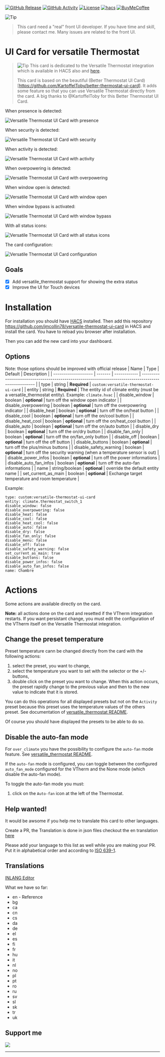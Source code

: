 [![GitHub Release][releases-shield]][releases]
[![GitHub Activity][commits-shield]][commits]
[![License][license-shield]](LICENSE)
[![hacs][hacs_badge]][hacs]
[![BuyMeCoffee][buymecoffeebadge]][buymecoffee]

![Tip](https://github.com/jmcollin78/versatile_thermostat/blob/main/images/icon.png?raw=true)

> This card need a "real" front UI developer. If you have time and skill, please contact me. Many issues are related to the front UI.

# UI Card for versatile Thermostat

> ![Tip](https://github.com/jmcollin78/versatile_thermostat/blob/main/images/tips.png?raw=true) This card is dedicated to the Versatile Thermostat integration which is available in HACS also and [here](https://github.com/jmcollin78/versatile_thermostat).
> 
> This card is based on the beautiful (Better Thermostat UI Card)[https://github.com/KartoffelToby/better-thermostat-ui-card]. It adds some feature so that you can use Versatile Thermostat directly from the card. A big thanks to @KartoffelToby for this Better Thermostat UI Card.

When presence is detected:

![Versatile Thermostat UI Card with presence](/assets/1.png)

When security is detected:

![Versatile Thermostat UI Card with security](/assets/2.png)

When activity is detected:

![Versatile Thermostat UI Card with activity](/assets/3.png)

When overpowering is detected:

![Versatile Thermostat UI Card with overpowering](/assets/4.png)

When window open is detected:

![Versatile Thermostat UI Card with window open](/assets/5.png)

When window bypass is activated:

![Versatile Thermostat UI Card with window bypass](/assets/6.png)

With all status icons:

![Versatile Thermostat UI Card with all status icons](/assets/7.png)

The card configuration:

![Versatile Thermostat UI Card configuration](/assets/8.png)
 
## Goals

- [X] Add versatile_thermostat support for showing the extra status
- [X] Improve the UI for Touch devices

# Installation

For installation you should have [HACS](https://hacs.xyz/docs/setup/download/) installed. Then add this repository https://github.com/jmcollin78/versatile-thermostat-ui-card in HACS and install the card. You have to reload you browser after installation.

Then you can add the new card into your dashboard.

## Options

Note: those options should be improved with official release
| Name                 | Type    | Default      | Description                                                                                            |
| -------------------- | ------- | ------------ | ------------------------------------------------------------------------------------------------------ |
| type                 | string  | **Required** | `custom:versatile-thermostat-ui-card`                                                                     |
| entity               | string  | **Required** | The entity id of climate entity (must be a versatile_thermostat entity). Example: `climate.hvac`          |
| disable_window       | boolean  | **optional** | turn off the window open indicator                                                                     |
| disable_overpowering | boolean  | **optional** | turn off the overpowering indicator                                                                |
| disable_heat        | boolean  | **optional** | turn off the on/heat button                                                                          |
| disable_cool        | boolean  | **optional** | turn off the on/cool button                                                                          |
| disable_heat_cool   | boolean  | **optional** | turn off the on/heat_cool button                                                                     |
| disable_auto        | boolean  | **optional** | turn off the on/auto button                                                                          |
| disable_dry         | boolean  | **optional** | turn off the on/dry button                                                                           |
| disable_fan_only    | boolean  | **optional** | turn off the on/fan_only button                                                                      |
| disable_off         | boolean  | **optional** | turn off the off button                                                                         |
| disable_buttons     | boolean  | **optional** | turn off the plus/minus buttons                                                                        |
| disable_safety_warning     | boolean  | **optional** | turn off the security warning (when a temperature sensor is out)                              |
| disable_power_infos | boolean  | **optional** | turn off the power informations                                                                        |
| disable_auto_fan_infos | boolean  | **optional** | turn off the auto-fan informations                                                                  |
| name                | string/boolean  | **optional** | override the default entity name |
| set_current_as_main | boolean | **optional** | Exchange target temperature and room temperature |


Example:
```
type: custom:versatile-thermostat-ui-card
entity: climate.thermostat_switch_1
disable_window: false
disable_overpowering: false
disable_heat: false
disable_cool: false
disable_heat_cool: false
disable_auto: false
disable_dry: false
disable_fan_only: false
disable_menu: false
disable_off: false
disable_safety_warning: false
set_current_as_main: true
disable_buttons: false
disable_power_infos: false
disable_auto_fan_infos: false
name: Chambre
```

# Actions
Some actions are available directly on the card.

__Note:__ all actions done on the card and resetted if the VTherm integration restarts. If you want persistant change, you must edit the configuration of the VTherm itself on the Versatile Thermostat integration.

## Change the preset temperature
Preset temperature cann be changed directly from the card with the following actions:
1. select the preset, you want to change,
2. select the temperature you want to set with the selector or the +/- buttons,
3. double click on the preset you want to change. When this action occurs, the preset rapidly change to the previous value and then to the new value to indicate that it is stored.

You can do this operations for all displayed presets but not on the `Activity` preset because this preset uses the temperature values of the others preset. See documentation of [versatile_thermostat README](https://github.com/jmcollin78/versatile_thermostat/blob/main/README.md#configure-the-activity-mode-or-motion-detection).

Of course you should have displayed the presets to be able to do so.

## Disable the auto-fan mode
For `over_climate` you have the possibility to configure the `auto-fan` mode feature. See [versatile_thermostat README](https://github.com/jmcollin78/versatile_thermostat/blob/main/README.md#auto-fan-mode).

If the `auto-fan` mode is configured, you can toggle between the configured `auto_fan_mode` configured for the VTherm and the None mode (which disable the auto-fan mode).

To toggle the auto-fan mode you must:
1. click on the `Auto-fan` icon at the left of the Thermostat.

## Help wanted!

It would be awsome if you help me to translate this card to other languages.

Create a PR, the Translation is done in json files checkout the en translation [here](https://github.com/KartoffelToby/versatile-thermostat-ui-card/blob/master/src/localize/languages/en.json)

Please add your language to this list as well while you are making your PR. Put it in alphabetical order and according to [ISO 639-1](https://en.wikipedia.org/wiki/List_of_ISO_639-1_codes).

## Translations

[INLANG Editor](https://inlang.com/editor/github.com/KartoffelToby/versatile-thermostat-ui-card)

What we have so far:
- en - Reference 
- bg
- ca
- cn
- cs
- da
- de
- el
- es
- fi
- fr
- hu
- it
- nl
- no
- pl
- pt
- ro
- ru
- sv
- sl
- sk
- tr
- uk

## Support me
<a href="https://www.buymeacoffee.com/jmcollin78"><img src="https://img.buymeacoffee.com/button-api/?text=Buy me a coffee&emoji=&slug=jmcollin78&button_colour=0ac982&font_colour=000000&font_family=Cookie&outline_colour=000000&coffee_colour=ffffff"></a>

***

[versatile_thermostat]: https://github.com/jmcollin78/versatile_thermostat
[buymecoffee]: https://www.buymeacoffee.com/jmcollin78
[buymecoffeebadge]: https://img.shields.io/badge/Buy%20me%20a%20beer-%245-orange?style=for-the-badge&logo=buy-me-a-beer
[commits-shield]: https://img.shields.io/github/commit-activity/y/jmcollin78/versatile-thermostat-ui-card.svg?style=for-the-badge
[commits]: https://github.com/jmcollin78/versatile-thermostat-ui-card/commits/master
[hacs]: https://github.com/custom-components/hacs
[hacs_badge]: https://img.shields.io/badge/HACS-Custom-41BDF5.svg?style=for-the-badge
[forum-shield]: https://img.shields.io/badge/community-forum-brightgreen.svg?style=for-the-badge
[forum]: https://community.home-assistant.io/
[license-shield]: https://img.shields.io/github/license/jmcollin78/versatile-thermostat-ui-card.svg?style=for-the-badge
[maintenance-shield]: https://img.shields.io/badge/maintainer-Joakim%20Sørensen%20%40ludeeus-blue.svg?style=for-the-badge
[releases-shield]: https://img.shields.io/github/release/jmcollin78/versatile-thermostat-ui-card.svg?style=for-the-badge
[releases]: https://github.com/jmcollin78/versatile-thermostat-ui-card/releases
